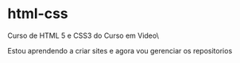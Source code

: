 # html-css
 Curso de HTML 5 e CSS3 do Curso em Video\

Estou aprendendo a criar sites e agora vou gerenciar os repositorios
